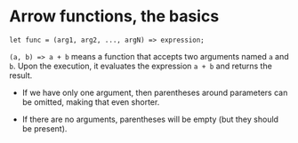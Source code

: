 # Arrow functions, the basics

```
let func = (arg1, arg2, ..., argN) => expression;
```

`(a, b) => a + b` means a function that accepts two arguments named `a` and `b`. Upon the execution, it evaluates the expression `a + b` and returns the result.

- If we have only one argument, then parentheses around parameters can be omitted, making that even shorter.

- If there are no arguments, parentheses will be empty (but they should be present).

